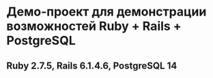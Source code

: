 # Демо-проект для демонстрации возможностей Ruby + Rails + PostgreSQL
## Ruby 2.7.5, Rails 6.1.4.6, PostgreSQL 14
